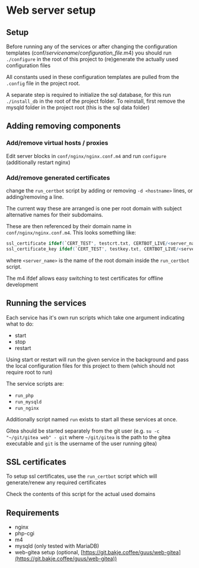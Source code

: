 # Web server setup

## Setup

Before running any of the services or after changing the configuration templates (conf/*servicename*/*configuration_file*.m4) you should run `./configure` in the root of this project to (re)generate the actually used configuration files

All constants used in these configuration templates are pulled from the `.config` file in the project root.

A separate step is required to initialize the sql database, for this run `./install_db` in the root of the project folder. To reinstall, first remove the mysqld folder in the project root (this is the sql data folder)

## Adding removing components

### Add/remove virtual hosts / proxies

Edit server blocks in `conf/nginx/nginx.conf.m4` and run `configure` (additionally restart nginx)

### Add/remove generated certificates

change the `run_certbot` script by adding or removing `-d <hostname>` lines, or adding/removing a line.

The current way these are arranged is one per root domain with subject alternative names for their subdomains.

These are then referenced by their domain name in `conf/nginx/nginx.conf.m4`. This looks something like:

```m4
ssl_certificate ifdef(`CERT_TEST', testcrt.txt, CERTBOT_LIVE/<server_name>/fullchain.pem);
ssl_certificate_key ifdef(`CERT_TEST', testkey.txt, CERTBOT_LIVE/<server_name>/privkey.pem);
```

where `<server_name>` is the name of the root domain inside the `run_certbot` script.

The m4 ifdef allows easy switching to test certificates for offline development

## Running the services

Each service has it's own run scripts which take one argument indicating what to do:

* start
* stop
* restart

Using start or restart will run the given service in the background and pass the local configuration files for this project to them (which should not require root to run)

The service scripts are:

* `run_php`
* `run_mysqld`
* `run_nginx`

Additionally script named `run` exists to start all these services at once.

Gitea should be started separately from the git user (e.g. `su -c "~/git/gitea web" - git` where `~/git/gitea` is the path to the gitea executable and `git` is the username of the user running gitea)

## SSL certificates

To setup ssl certificates, use the `run_certbot` script which will generate/renew any required certificates

Check the contents of this script for the actual used domains

## Requirements

* nginx
* php-cgi
* m4
* mysqld (only tested with MariaDB)
* web-gitea setup (optional, [https://git.bakje.coffee/guus/web-gitea](https://git.bakje.coffee/guus/web-gitea))